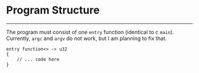 # Program Structure

---

The program must consist of one `entry` function (identical to c `main`). Currently, `argc` and `argv` do not work, but I am planning to fix that.

```
entry function<> -> u32
{
    // ... code here
}
```